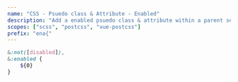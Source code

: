 ```yaml
---
name: "CSS - Psuedo class & Attribute - Enabled"
description: "Add a enabled psuedo class & attribute within a parent selector. The attribute is mostly for JavaScript frameworks"
scopes: ["scss", "postcss", "vue-postcss"]
prefix: "ena{"
---
```


```scss
&:not([disabled]),
&:enabled {
	${0}
}
```
